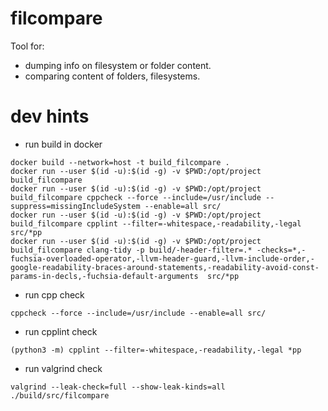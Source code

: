 # filcompare
Tool for:  
- dumping info on filesystem or folder content.  
- comparing content of folders, filesystems.  

# dev hints
* run build in docker
```shell
docker build --network=host -t build_filcompare .
docker run --user $(id -u):$(id -g) -v $PWD:/opt/project build_filcompare
docker run --user $(id -u):$(id -g) -v $PWD:/opt/project build_filcompare cppcheck --force --include=/usr/include --suppress=missingIncludeSystem --enable=all src/
docker run --user $(id -u):$(id -g) -v $PWD:/opt/project build_filcompare cpplint --filter=-whitespace,-readability,-legal src/*pp
docker run --user $(id -u):$(id -g) -v $PWD:/opt/project build_filcompare clang-tidy -p build/-header-filter=.* -checks=*,-fuchsia-overloaded-operator,-llvm-header-guard,-llvm-include-order,-google-readability-braces-around-statements,-readability-avoid-const-params-in-decls,-fuchsia-default-arguments  src/*pp
```
* run cpp check
```shell
cppcheck --force --include=/usr/include --enable=all src/
```
* run cpplint check
```shell
(python3 -m) cpplint --filter=-whitespace,-readability,-legal *pp
```
* run valgrind check
```shell
valgrind --leak-check=full --show-leak-kinds=all ./build/src/filcompare
```

